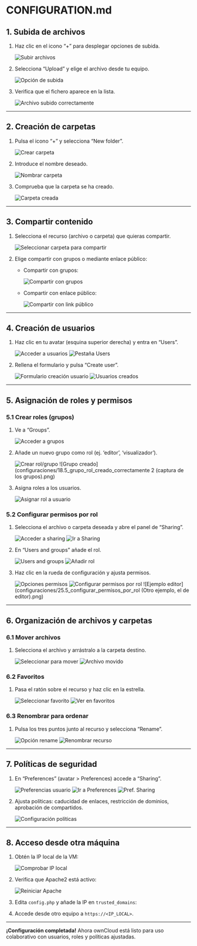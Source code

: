 # CONFIGURATION.md

## 1. Subida de archivos

1. Haz clic en el icono “+” para desplegar opciones de subida.

   ![Subir archivos](configuraciones/1_icono_mas_subida_archivos.png)

2. Selecciona “Upload” y elige el archivo desde tu equipo.

   ![Opción de subida](configuraciones/2_opcion_subida_archivos.png)

3. Verifica que el fichero aparece en la lista.

   ![Archivo subido correctamente](configuraciones/4_archivo_subido_correctamente.png)

---

## 2. Creación de carpetas

1. Pulsa el icono “+” y selecciona “New folder”.

   ![Crear carpeta](configuraciones/5_icono_mas_crear_carpeta.png)

2. Introduce el nombre deseado.

   ![Nombrar carpeta](configuraciones/6_crear_y_nombrar_carpeta.png)

3. Comprueba que la carpeta se ha creado.

   ![Carpeta creada](configuraciones/8_carpeta_creada_correctamente.png)

---

## 3. Compartir contenido

1. Selecciona el recurso (archivo o carpeta) que quieras compartir.

   ![Seleccionar carpeta para compartir](configuraciones/9_seleccionar_carpeta_para_compartir.png)

2. Elige compartir con grupos o mediante enlace público:
   - Compartir con grupos:

     ![Compartir con grupos](configuraciones/10_opcion_compartir_con_grupos.png)

   - Compartir con enlace público:

     ![Compartir con link público](configuraciones/11_opcion_compartir_con_link_publico.png)

---

## 4. Creación de usuarios

1. Haz clic en tu avatar (esquina superior derecha) y entra en “Users”.

   ![Acceder a usuarios](configuraciones/12_acceso_configuracion_usuarios.png)
   ![Pestaña Users](configuraciones/13_pestana_users_panel_config.png)

2. Rellena el formulario y pulsa “Create user”.

   ![Formulario creación usuario](configuraciones/14_formulario_crear_usuario.png)
   ![Usuarios creados](configuraciones/15_usuarios_creados_correctamente.png)

---

## 5. Asignación de roles y permisos

### 5.1 Crear roles (grupos)

1. Ve a “Groups”.

   ![Acceder a grupos](configuraciones/16_acceder_a_grupos_para_roles.png)

2. Añade un nuevo grupo como rol (ej. ‘editor’, ‘visualizador’).

   ![Crear rol/grupo](configuraciones/17_crear_nombre_de_rol_grupo.png)
   ![Grupo creado](configuraciones/18.5_grupo_rol_creado_correctamente 2 (captura de los grupos).png)

3. Asigna roles a los usuarios.

   ![Asignar rol a usuario](configuraciones/19_asignar_rol_a_usuario.png)

### 5.2 Configurar permisos por rol

1. Selecciona el archivo o carpeta deseada y abre el panel de “Sharing”.

   ![Acceder a sharing](configuraciones/20_acceder_archivo_para_permisos.png)
   ![Ir a Sharing](configuraciones/21_ir_a_sharing_archivo.png)

2. En “Users and groups” añade el rol.

   ![Users and groups](configuraciones/22_entrar_users_and_groups.png)
   ![Añadir rol](configuraciones/23_anadir_rol_a_sharing.png)

3. Haz clic en la rueda de configuración y ajusta permisos.

   ![Opciones permisos](configuraciones/24_abrir_opciones_permisos.png)
   ![Configurar permisos por rol](configuraciones/25_configurar_permisos_por_rol.png)
   ![Ejemplo editor](configuraciones/25.5_configurar_permisos_por_rol (Otro ejemplo, el de editor).png)

---

## 6. Organización de archivos y carpetas

### 6.1 Mover archivos

1. Selecciona el archivo y arrástralo a la carpeta destino.

   ![Seleccionar para mover](configuraciones/26_seleccionar_archivo_para_mover.png)
   ![Archivo movido](configuraciones/27_archivo_movido_a_carpeta.png)

### 6.2 Favoritos

1. Pasa el ratón sobre el recurso y haz clic en la estrella.

   ![Seleccionar favorito](configuraciones/28_seleccionar_archivo_para_favorito.png)
   ![Ver en favoritos](configuraciones/30_visualizar_en_favoritos.png)

### 6.3 Renombrar para ordenar

1. Pulsa los tres puntos junto al recurso y selecciona “Rename”.

   ![Opción rename](configuraciones/33_opcion_rename.png)
   ![Renombrar recurso](configuraciones/34_renombrar_archivo_para_orden.png)

---

## 7. Políticas de seguridad

1. En “Preferences” (avatar > Preferences) accede a “Sharing”.

   ![Preferencias usuario](configuraciones/35_acceder_preferencias_usuario.png)
   ![Ir a Preferences](configuraciones/36_ir_a_preferencias.png)
   ![Pref. Sharing](configuraciones/37_preferencias_sharing.png)

2. Ajusta políticas: caducidad de enlaces, restricción de dominios, aprobación de compartidos.

   ![Configuración políticas](configuraciones/38_configuracion_politicas_sharing.png)

---

## 8. Acceso desde otra máquina

1. Obtén la IP local de la VM:

   ![Comprobar IP local](configuraciones/39_comprobar_ip_local.png)

2. Verifica que Apache2 está activo:

   ![Reiniciar Apache](configuraciones/3_reiniciar_apache2.png)

3. Edita `config.php` y añade la IP en `trusted_domains`:

4. Accede desde otro equipo a `https://<IP_LOCAL>`.

---

**¡Configuración completada!** Ahora ownCloud está listo para uso colaborativo con usuarios, roles y políticas ajustadas.
